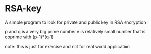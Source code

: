 # RSA-key
A simple program to look for private and public key in RSA encryption

p and q is a very big prime number
e is relatively small number that is coprime with (p-1)*(q-1)

note: this is just for exercise and not for real world application
